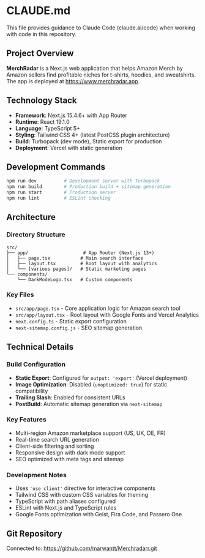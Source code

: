 # CLAUDE.md

This file provides guidance to Claude Code (claude.ai/code) when working with code in this repository.

## Project Overview

**MerchRadar** is a Next.js web application that helps Amazon Merch by Amazon sellers find profitable niches for t-shirts, hoodies, and sweatshirts. The app is deployed at https://www.merchradar.app.

## Technology Stack

- **Framework**: Next.js 15.4.6+ with App Router
- **Runtime**: React 19.1.0
- **Language**: TypeScript 5+
- **Styling**: Tailwind CSS 4+ (latest PostCSS plugin architecture)
- **Build**: Turbopack (dev mode), Static export for production
- **Deployment**: Vercel with static generation

## Development Commands

```bash
npm run dev          # Development server with Turbopack
npm run build        # Production build + sitemap generation
npm run start        # Production server
npm run lint         # ESLint checking
```

## Architecture

### Directory Structure
```
src/
├── app/                    # App Router (Next.js 13+)
│   ├── page.tsx           # Main search interface
│   ├── layout.tsx         # Root layout with analytics
│   └── [various pages]/   # Static marketing pages
└── components/
    └── DarkModeLogo.tsx   # Custom components
```

### Key Files
- `src/app/page.tsx` - Core application logic for Amazon search tool
- `src/app/layout.tsx` - Root layout with Google Fonts and Vercel Analytics
- `next.config.ts` - Static export configuration
- `next-sitemap.config.js` - SEO sitemap generation

## Technical Details

### Build Configuration
- **Static Export**: Configured for `output: 'export'` (Vercel deployment)
- **Image Optimization**: Disabled (`unoptimized: true`) for static compatibility
- **Trailing Slash**: Enabled for consistent URLs
- **PostBuild**: Automatic sitemap generation via `next-sitemap`

### Key Features
- Multi-region Amazon marketplace support (US, UK, DE, FR)
- Real-time search URL generation
- Client-side filtering and sorting
- Responsive design with dark mode support
- SEO optimized with meta tags and sitemap

### Development Notes
- Uses `'use client'` directive for interactive components
- Tailwind CSS with custom CSS variables for theming
- TypeScript with path aliases configured
- ESLint with Next.js and TypeScript rules
- Google Fonts optimization with Geist, Fira Code, and Passero One

## Git Repository
Connected to: https://github.com/marwantt/Merchradarr.git